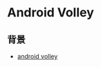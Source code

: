 Android Volley
==============

## 背景

* [android volley](https://android.googlesource.com/platform/frameworks/volley)